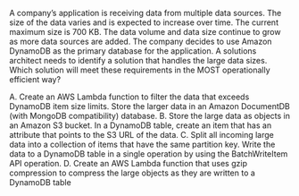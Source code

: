 A company’s application is receiving data from multiple data sources. The size of the data varies and is expected to increase over time. The current maximum size is 700 KB. The data volume and data size continue to grow as more data sources are added. The company decides to use Amazon DynamoDB as the primary database for the application. A solutions architect needs to identify a solution that handles the large data sizes. Which solution will meet these requirements in the MOST operationally efficient way? 

A. Create an AWS Lambda function to filter the data that exceeds DynamoDB item size limits. Store the larger data in an Amazon DocumentDB (with MongoDB compatibility) database. 
B. Store the large data as objects in an Amazon S3 bucket. In a DynamoDB table, create an item that has an attribute that points to the S3 URL of the data. 
C. Split all incoming large data into a collection of items that have the same partition key. Write the data to a DynamoDB table in a single operation by using the BatchWriteItem API operation. 
D. Create an AWS Lambda function that uses gzip compression to compress the large objects as they are written to a DynamoDB table